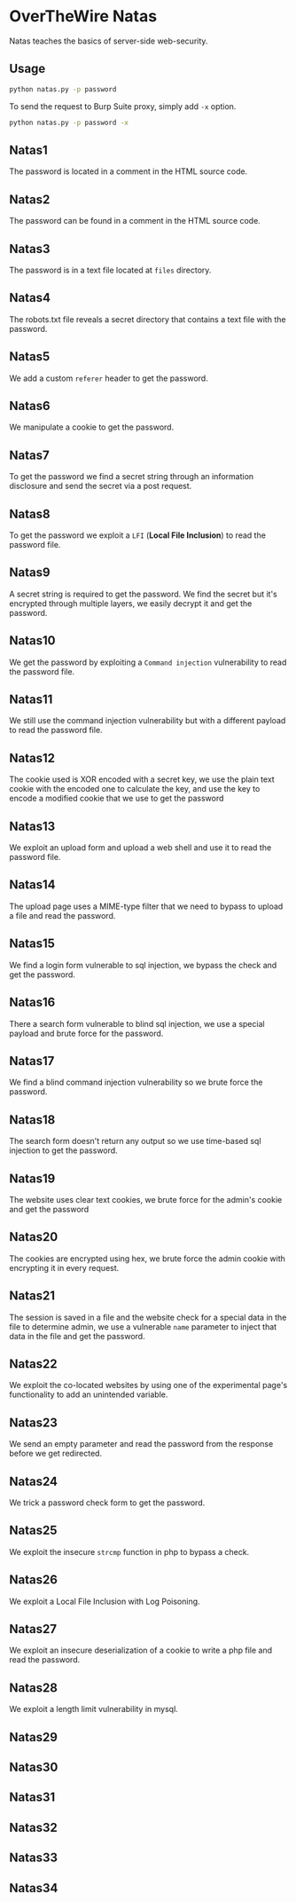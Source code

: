 # OverTheWire Natas

Natas teaches the basics of server-side web-security.

## Usage

```bash
python natas.py -p password
```

To send the request to Burp Suite proxy, simply add `-x` option.

```bash
python natas.py -p password -x
```

## Natas1

The password is located in a comment in the HTML source code.

## Natas2

The password can be found in a comment in the HTML source code.

## Natas3

The password is in a text file located at `files` directory.

## Natas4

The robots.txt file reveals a secret directory that contains a text file with the password.

## Natas5

We add a custom `referer` header to get the password.

## Natas6

We manipulate a cookie to get the password.

## Natas7

To get the password we find a secret string through an information disclosure and send the secret via a post request.

## Natas8

To get the password we exploit a `LFI` (**Local File Inclusion**) to read the password file.

## Natas9

A secret string is required to get the password. We find the secret but it's encrypted through multiple layers, we easily decrypt it and get the password.

## Natas10

We get the password by exploiting a `Command injection` vulnerability to read the password file.

## Natas11

We still use the command injection vulnerability but with a different payload to read the password file.

## Natas12

The cookie used is XOR encoded with a secret key, we use the plain text cookie with the encoded one to calculate the key, and use the key to encode a modified cookie that we use to get the password

## Natas13

We exploit an upload form and upload a web shell and use it to read the password file.

## Natas14

The upload page uses a MIME-type filter that we need to bypass to upload a file and read the password.

## Natas15

We find a login form vulnerable to sql injection, we bypass the check and get the password.

## Natas16

There a search form vulnerable to blind sql injection, we use a special payload and brute force for the password.

## Natas17

We find a blind command injection vulnerability so we brute force the password.

## Natas18

The search form doesn't return any output so we use time-based sql injection to get the password.

## Natas19

The website uses clear text cookies, we brute force for the admin's cookie and get the password

## Natas20

The cookies are encrypted using hex, we brute force the admin cookie with encrypting it in every request.

## Natas21

The session is saved in a file and the website check for a special data in the file to determine admin, we use a vulnerable `name` parameter to inject that data in the file and get the password.

## Natas22

We exploit the co-located websites by using one of the experimental page's functionality to add an unintended variable.

## Natas23

We send an empty parameter and read the password from the response before we get redirected.

## Natas24

We trick a password check form to get the password.

## Natas25

We exploit the insecure `strcmp` function in php to bypass a check.

## Natas26

We exploit a Local File Inclusion with Log Poisoning.

## Natas27

We exploit an insecure deserialization of a cookie to write a php file and read the password.

## Natas28

We exploit a length limit vulnerability in mysql.

## Natas29

## Natas30

## Natas31

## Natas32

## Natas33

## Natas34
